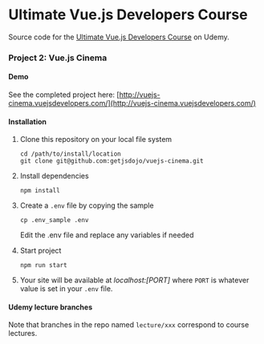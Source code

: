 # Ultimate Vue.js Developers Course

Source code for the [Ultimate Vue.js Developers Course](http://bit.ly/2mPK8ny) on Udemy.

### Project 2: Vue.js Cinema

#### Demo

See the completed project here: [http://vuejs-cinema.vuejsdevelopers.com/](http://vuejs-cinema.vuejsdevelopers.com/)

#### Installation

1. Clone this repository on your local file system

    ```
    cd /path/to/install/location
    git clone git@github.com:getjsdojo/vuejs-cinema.git
    ```

2. Install dependencies

    ```
    npm install
    ```

3. Create a `.env` file by copying the sample

    ```
    cp .env_sample .env
    ```
    
    Edit the .env file and replace any variables if needed
    
4. Start project

    ```
    npm run start
    ```

5. Your site will be available at *localhost:[PORT]* where `PORT` is whatever value is set in your `.env` file.

#### Udemy lecture branches

Note that branches in the repo named `lecture/xxx` correspond to course lectures.

